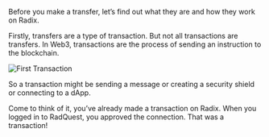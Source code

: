 Before you make a transfer, let’s find out what they are and how they work on Radix.

Firstly, transfers are a type of transaction. But not all transactions are transfers. In Web3, transactions are the process of sending an instruction to the blockchain.

![First Transaction](/quests-images/key/FirstTransaction.webp)

So a transaction might be sending a message or creating a security shield or connecting to a dApp.

Come to think of it, you’ve already made a transaction on Radix. When you logged in to RadQuest, you approved the connection. That was a transaction!

